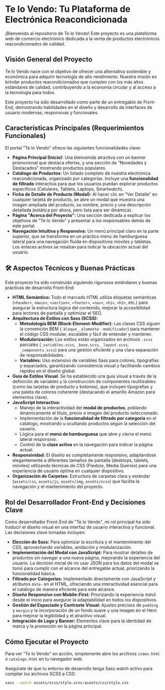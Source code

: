 # Te lo Vendo: Tu Plataforma de Electrónica Reacondicionada

¡Bienvenido al repositorio de Te lo Vendo! Este proyecto es una plataforma web de comercio electrónico dedicada a la venta de productos electrónicos reacondicionados de calidad.

##  Visión General del Proyecto

Te lo Vendo nace con el objetivo de ofrecer una alternativa sostenible y económica para adquirir tecnología de alto rendimiento. Nuestra misión es brindar productos reacondicionados que cumplen con los más altos estándares de calidad, contribuyendo a la economía circular y al acceso a la tecnología para todos.

Este proyecto ha sido desarrollado como parte de un entregable de Front-End, demostrando habilidades en el diseño y desarrollo de interfaces de usuario modernas, responsivas y funcionales.

##  Características Principales (Requerimientos Funcionales)

El portal "Te lo Vendo" ofrece las siguientes funcionalidades clave:

* **Página Principal (Inicio):** Una bienvenida atractiva con un banner promocional que destaca ofertas, y una sección de "Novedades y Destacados" mostrando productos populares.
* **Catálogo de Productos:** Un listado completo de nuestra electrónica reacondicionada, organizado por categorías. Incluye una **funcionalidad de filtrado** interactiva para que los usuarios puedan explorar productos específicos (Celulares, Tablets, Laptops, Smartwatch).
* **Ficha de Detalle de Producto (Modal):** Al hacer clic en "Ver Detalle" en cualquier tarjeta de producto, se abre un modal que muestra una imagen ampliada del producto, su nombre, precio y una descripción detallada (estática por ahora, pero lista para ser dinámica).
* **Página "Acerca del Proyecto":** Una sección dedicada a explicar los objetivos de "Te lo Vendo" y presentar a los responsables detrás de este portal.
* **Navegación Intuitiva y Responsiva:** Un menú principal claro en la parte superior, que se transforma en un práctico menú de hamburguesa lateral para una navegación fluida en dispositivos móviles y tabletas. Los enlaces activos se resaltan para indicar la ubicación actual del usuario.

## 🛠️ Aspectos Técnicos y Buenas Prácticas

Este proyecto ha sido construido siguiendo rigurosos estándares y buenas prácticas de desarrollo Front-End:

* **HTML Semántico:** Todo el marcado HTML utiliza etiquetas semánticas (`<header>`, `<main>`, `<section>`, `<footer>`, `<nav>`, `<h1>`, `<h2>`, etc.) para asegurar la estructura lógica del contenido, mejorar la accesibilidad para lectores de pantalla y optimizar el SEO.
* **Arquitectura de Estilos con Sass (SCSS):**
    * **Metodología BEM (Block-Element-Modifier):** Las clases CSS siguen la convención BEM (`.bloque__elemento--modificador`) para mantener el código CSS modular, escalable y fácil de entender y mantener.
    * **Modularización:** Los estilos están organizados en archivos `.scss` parciales (`_variables.scss`, `_base.scss`, `_layout.scss`, `_components.scss`) para una gestión eficiente y una clara separación de responsabilidades.
    * **Variables:** Uso extensivo de variables Sass para colores, tipografías y espaciados, garantizando consistencia visual y facilitando cambios rápidos en el diseño global.
* **Guía de Estilos Visual:** Se ha establecido una guía visual a través de la definición de variables y la construcción de componentes reutilizables (como las tarjetas de producto y botones), que incluyen tipografías y una paleta de colores coherente (destacando el amarillo Amazon para elementos clave).
* **JavaScript Interactivo:**
    * Manejo de la interactividad del **modal de productos**, poblando dinámicamente el título, precio e imagen del producto seleccionado.
    * Implementación de la **funcionalidad de filtrado por categoría** en el catálogo, mostrando u ocultando productos según la selección del usuario.
    * Lógica para el **menú de hamburguesa** que abre y cierra el menú lateral responsivo.
    * Control de la **clase activa** en la navegación para indicar la página actual.
* **Responsividad:** El diseño es completamente responsivo, adaptándose elegantemente a diferentes tamaños de pantalla (desktops, tablets, móviles) utilizando técnicas de CSS (Flexbox, Media Queries) para una experiencia de usuario óptima en cualquier dispositivo.
* **Organización de Carpetas:** Estructura de carpetas clara y estándar (`assets/css`, `assets/js`, `assets/img`, `assets/scss`) que facilita la navegación y el mantenimiento del proyecto.

## Rol del Desarrollador Front-End y Decisiones Clave

Como desarrollador Front-End de "Te lo Vendo", mi rol principal ha sido traducir el diseño visual en una interfaz de usuario interactiva y funcional. Las decisiones clave tomadas incluyen:

* **Elección de Sass:** Para optimizar la escritura y el mantenimiento del CSS, aprovechando variables, anidación y modularización.
* **Implementación del Modal con JavaScript:** Para mostrar detalles de productos sin navegar a una nueva página, mejorando la experiencia del usuario. La decisión inicial de no usar JSON para los datos del modal se tomó para cumplir con el alcance del entregable actual, priorizando la funcionalidad básica.
* **Filtrado por Categorías:** Implementado directamente con JavaScript y atributos `data-` en el HTML, ofreciendo una interactividad esencial para el catálogo de manera eficiente para este alcance.
* **Diseño Responsivo con Mobile-First:** Priorizando la experiencia móvil desde el inicio para asegurar la adaptabilidad en todos los dispositivos.
* **Gestión del Espaciado y Contraste Visual:** Ajustes precisos de `padding` y `margin` y la incorporación de un fondo suave y una imagen en el Hero para mejorar la legibilidad y el atractivo visual.
* **Integración de Logo y Banner:** Elementos clave para la identidad de marca y la promoción en la página principal.

## Cómo Ejecutar el Proyecto

Para ver "Te lo Vendo" en acción, simplemente abre los archivos `index.html` o `catalogo.html` en tu navegador web.

Asegúrate de que tu entorno de desarrollo tenga Sass watch activo para compilar los archivos SCSS a CSS:

```bash
sass --watch assets/scss/style.scss:assets/css/style.css